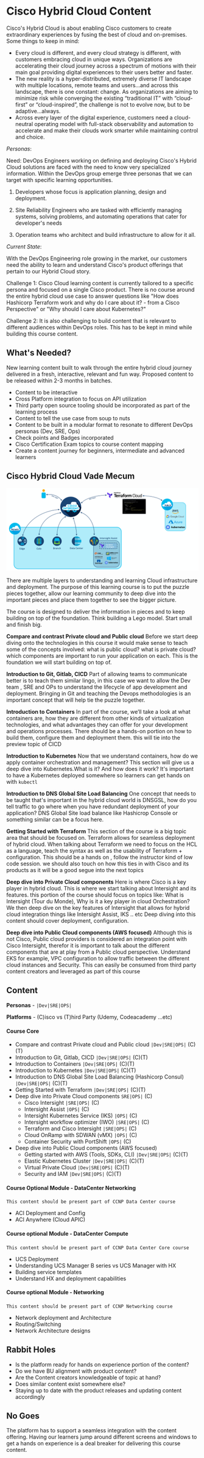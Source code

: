 # Cisco Hybrid Cloud Content


Cisco's Hybrid Cloud is about enabling Cisco customers to create extraordinary experiences by fusing the best of cloud and on-premises. Some things to keep in mind:

* Every cloud is different, and every cloud strategy is different, with customers embracing cloud in unique ways. Organizations are accelerating their cloud journey across a spectrum of motions with their main goal providing digital experiences to their users better and faster.
* The new reality is a hyper-distributed, extremely diverse IT landscape with multiple locations, remote teams and users...and across this landscape, there is one constant: change. As organizations are aiming to minimize risk while converging the existing “traditional IT” with “cloud-first” or “cloud-inspired”, the challenge is not to evolve now, but to be adaptive...always.
* Across every layer of the digital experience, customers need a cloud-neutral operating model with full-stack observability and automation to accelerate and make their clouds work smarter while maintaining control and choice.


*Personas*: 

Need: 
DevOps Engineers working on defining and deploying Cisco's Hybrid Cloud solutions are faced with the need to know very specialized information. Within the DevOps group emerge three personas that we can target with specific learning opportunities.

1) Developers whose focus is application planning, design and deployment. 

2) Site Reliability Engineers who are tasked with efficiently managing systems, solving problems, and automating operations that cater for developer's needs

3) Operation teams who architect and build infrastructure to allow for it all.

*Current State*: 

With the DevOps Engineering role growing in the market, our customers need the ability to learn and understand Cisco's product offerings that pertain to our Hybrid Cloud story. 

Challenge 1: Cisco Cloud learning content is currently tailored to a specific persona and focused on a single Cisco product. There is no course around the entire hybrid cloud use case to answer questions like "How does Hashicorp Terraform work and why do I care about it? - from a Cisco Perspective" or "Why should I care about Kubernetes?" 
 
Challenge 2: It is also challenging to build content that is relevant to different audiences within DevOps roles. This has to be kept in mind while building this course content. 


## What's Needed?
New learning content built to walk through the entire hybrid cloud journey delivered in a fresh, interactive, relevant and fun way. Proposed content to be released within 2-3 months in batches. 

* Content to be interactive 
* Cross Platform integration to focus on API utilization 
* Third party open source tooling should be incorporated as part of the learning process
* Content to tell the use case from soup to nuts
* Content to be built in a modular format to resonate to different DevOps personas (Dev, SRE, Ops)
* Check points and Badges incorporated
* Cisco Certification Exam topics to course content mapping
* Create a content journey for beginners, intermediate and advanced learners


## Cisco Hybrid Cloud Vade Mecum

![overview](assets/img.png)

There are multiple layers to understanding and learning Cloud infrastructure and deployment. The purpose of this learning course is to put the puzzle pieces together, allow our learning community to deep dive into the important pieces and place them together to see the bigger picture.

The course is designed to deliver the information in pieces and to keep building on top of the foundation. Think building a Lego model. Start small and finish big.

**Compare and contrast Private cloud and Public cloud** Before we start deep diving onto the technologies in this course it would make sense to teach some of the concepts involved: what is public cloud? what is private cloud? which components are important to run your application on each. This is the foundation we will start building on top of.

**Introduction to Git, Gitlab, CICD** Part of allowing teams to communicate better is to teach them similar lingo, in this case we want to allow the Dev team , SRE and OPs to understand the lifecycle of app development and deployment. Bringing in Git and teaching the Devops methodologies is an important concept that will help tie the puzzle together. 

**Introduction to Containers** In part of the course, we’ll take a look at what containers are, how they are different from other kinds of virtualization technologies, and what advantages they can offer for your development and operations processes. There should be a hands-on portion on how to build them, configure them and deployment them. this will tie into the preview topic of CICD 

**Introduction to Kubernetes** Now that we understand containers, how do we apply container orchestration and management? This section will give us a deep dive into Kubernetes.What is it? And how does it work? It's important to have a Kubernetes deployed somewhere so learners can get hands on with `kubectl` 

**Introduction to DNS Global Site Load Balancing** One concept that needs to be taught that's important in the hybrid cloud world is DNSGSL, how do you tell traffic to go where when you have redundant deployment of your application? DNS Global Site load balance like Hashicrop Console or something similar can be a focus here. 

**Getting Started with Terraform** This section of the course is a big topic area that should be focused on. Terraform allows for seamless deployment of hybrid cloud. When talking about Terraform we need to focus on the HCL as a language, teach the syntax as well as the usability of Terraform + configuration. This should be a hands on , follow the instructor kind of low code session. we should also touch on how this ties in with Cisco and its products as it will be a good segue into the next topics 

**Deep dive into Private Cloud components** Here is where Cisco is a key player in hybrid cloud. This is where we start talking about Intersight and its features. this portion of the course should focus on topics like: What is Intersight (Tour du Monde), Why is it a key player in cloud Orchestration? 
We then deep dive on the key features of Intersight that allows for hybrid cloud integration things like Intersight Assist, IKS .. etc  Deep diving into this content should cover deployment, configuration. 

**Deep dive into Public Cloud components (AWS focused)** Although this is not Cisco, Public cloud providers is considered an integration point with Cisco Intersight, therefor it is important to talk about the different components that are at play from a Public cloud perspective. Understand EKS for example, VPC configuration to allow traffic between the different cloud instances and Security. This can easily be consumed from third party content creators and leveraged as part of this course 

## Content
**Personas** - `|Dev|SRE|OPS|` 

**Platforms** - (C)isco vs (T)hird Party (Udemy, Codeacademy ...etc) 
#### Course Core
* Compare and contrast Private cloud and Public cloud `|Dev|SRE|OPS|` (C)(T)
* Introduction to Git, Gitlab, CICD `|Dev|SRE|OPS|` (C)(T)
* Introduction to Containers `|Dev|SRE|OPS|` (C)(T)
* Introduction to Kubernetes `|Dev|SRE|OPS|` (C)(T)
* Introduction to DNS Global Site Load Balancing (Hashicorp Consul) `|Dev|SRE|OPS|` (C)(T)
* Getting Started with Terraform `|Dev|SRE|OPS|` (C)(T)
* Deep dive into Private Cloud components `SRE|OPS|` (C)
   	- Cisco Intersight `|SRE|OPS|` (C)
   	- Intersight Assist `|OPS|` (C)
   	- Intersight Kubernetes Service (IKS) `|OPS|` (C)
   	- Intersight workflow optimizer (IWO) `|SRE|OPS|` (C)
   	- Terraform and Cisco Intersight `|SRE|OPS|` (C)
   	- Cloud OnRamp with SDWAN (vMX) `|OPS|` (C)
   	- Container Security with PortShift `|OPS|` (C)
* Deep dive into Public Cloud components (AWS focused)
	-  Getting started with AWS (Tools, SDKs, CLI)  `|Dev|SRE|OPS|`  (C)(T)
	-  Elastic Kubernetes Cluster `|Dev|SRE|OPS|` (C)(T)
	-  Virtual Private Cloud `|Dev|SRE|OPS|` (C)(T)
	-  Security and IAM `|Dev|SRE|OPS|` (C)(T)
	


#### Course Optional Module - DataCenter Networking
`This content should be present part of CCNP Data Center course`

* ACI Deployment and Config
* ACI Anywhere (Cloud APIC)

#### Course optional Module - DataCenter Compute
`This content should be present part of CCNP Data Center Core course`

* UCS Deployment
* Understanding UCS Manager B series vs UCS Manager with HX
* Building service templates 
* Understand HX and deployment capabilities  

#### Course optional Module - Networking
`This content should be present part of CCNP Networking course`

* Network deployment and Architecture 
* Routing/Switching
* Network Architecture designs  


## Rabbit Holes
* Is the platform ready for hands on experience portion of the content?
* Do we have BU alignment with product content?
* Are the Content creators knowledgeable of topic at hand?
* Does similar content exist somewhere else?
* Staying up to date with the product releases and updating content accordingly



## No Goes
The platform has to support a seamless integration with the content offering. Having our learners jump around different screens and windows to get a hands on experience is a deal breaker for delivering this course content. 

